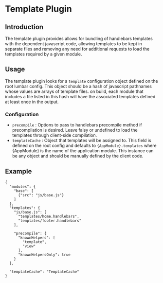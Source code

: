 # Template Plugin #

## Introduction ##

The template plugin provides allows for bundling of handlebars templates with the dependent javascript
code, allowing templates to be kept in separate files and removing any need for additional requests to
load the templates required by a given module.

## Usage ##

The template plugin looks for a `template` configuration object defined on the root lumbar config.
This object should be a hash of javascript pathnames whose values are arrays of template files. on build,
each module that includes a file listed in this hash will have the associated templates defined at least
once in the output.

### Configuration ###

  * `precompile` : Options to pass to handlebars precompile method if precompilation is desired. Leave
        falsy or undefined to load the templates through client-side compilation.
  * `templateCache` : Object that templates will be assigned to. This field is defined on the root config
        and defaults to `{AppModule}.templates` where {AppModule} is the name of the application module.
        This instance can be any object and should be manually defined by the client code.

## Example ##

    {
      "modules": {
        "base": [
          {"src": "js/base.js"}
        ]
      },
      "templates": {
        "js/base.js": [
          "templates/home.handlebars",
          "templates/footer.handlebars"
        ],

        "precompile": {
          "knownHelpers": [
            "template",
            "view"
          ],
          "knownHelpersOnly": true
        }
      },

      "templateCache": "TemplateCache"
    }

